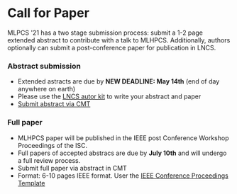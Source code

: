 # Call for Paper
MLPCS '21 has a two stage submission process: submit a 1-2 page extended abstract to contribute with a talk to MLHPCS. Additionally, authors optionally can submit a post-conference paper for publication in LNCS.

### Abstract submission
* Extended astracts are due by **NEW DEADLINE: May 14th** (end of day anywhere on earth)
* Please use the [LNCS autor kit](https://www.springer.com/gp/computer-science/lncs/conference-proceedings-guidelines) to write your abstract and paper 
* [Submit abstract via CMT](https://cmt3.research.microsoft.com/MLHPCS2021)

### Full paper
* MLHPCS paper will be published in the IEEE post Conference Workshop Proceedings of the ISC.
* Full papers of accepted abstracs are due by **July 10th** and will undergo a full review process. 
* Submit full paper via abstract in CMT
* Format: 6-10 pages IEEE format. User the [IEEE Conference Proceedings Template](https://www.ieee.org/conferences/publishing/templates.html)
